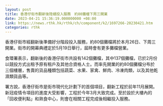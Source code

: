 ```yaml
---
layout: post
title: 香港仔街市翻新後陸續投入服務　約80攤檔下周三開業
date: 2023-04-21 15:36:19.000000000 +08:00
link: https://news.rthk.hk/rthk/ch/component/k2/1697266-20230421.htm
categories: rthk
---
```


香港仔街市經翻新後準備好分階段投入服務，約80個攤檔將於本月26日、下周三開業。街市的開幕典禮定於5月19日舉行，屆時會有更多攤檔營業。

食環署表示，翻新後的香港仔街市共設有142個攤檔，其中137個攤檔，已於2月份以競投方式出租予原有租戶及其他合資格人士。而率先開業的約80個攤檔分布於三個樓層，售賣的貨品種類包括蔬菜、水果、家禽、鮮肉、冷凍肉類，以及其他乾濕類貨品等。

署方說，香港仔街市是街市現代化計劃下的首個項目，翻新工程於前年11月展開。新冠疫情令項目的進度大受影響，工程於今年3月大致完成。至於設於大樓內的「回收便利點」和熟食中心，則會在相關工程完成後相繼投入服務。
